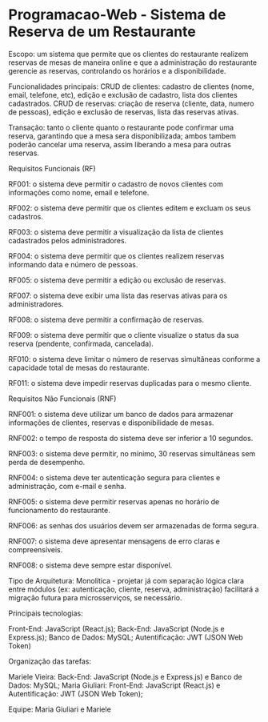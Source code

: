 # Programacao-Web - Sistema de Reserva de um Restaurante

Escopo: um sistema que permite que os clientes do restaurante realizem reservas de mesas de maneira online e que a administração do restaurante gerencie as reservas, controlando os horários e a disponibilidade. 

Funcionalidades principais:
CRUD de clientes: cadastro de clientes (nome, email, telefone, etc), edição e exclusão de cadastro, lista dos clientes cadastrados. 
CRUD de reservas: criação de reserva (cliente, data, numero de pessoas), edição e exclusão de reservas, lista das reservas ativas. 

Transação: tanto o cliente quanto o restaurante pode confirmar uma reserva, garantindo que a mesa sera disponibilizada; ambos tambem poderão cancelar uma reserva, assim liberando a mesa para outras reservas. 

Requisitos Funcionais (RF)

RF001: o sistema deve permitir o cadastro de novos clientes com informações como nome, email e telefone. 

RF002: o sistema deve permitir que os clientes editem e excluam os seus cadastros. 

RF003: o sistema deve permitir a visualização da lista de clientes cadastrados pelos administradores. 

RF004: o sistema deve permitir que os clientes realizem reservas informando data e número de pessoas.  

RF005: o sistema deve permitir a edição ou exclusão de reservas. 

RF007: o sistema deve exibir uma lista das reservas ativas para os administradores. 

RF008: o sistema deve permitir a confirmação de reservas. 

RF009: o sistema deve permitir que o cliente visualize o status da sua reserva (pendente, confirmada, cancelada). 

RF010: o sistema deve limitar o número de reservas simultâneas conforme a capacidade total de mesas do restaurante. 

RF011: o sistema deve impedir reservas duplicadas para o mesmo cliente. 

Requisitos Não Funcionais (RNF)

RNF001: o sistema deve utilizar um banco de dados para armazenar informações de clientes, reservas e disponibilidade de mesas.

RNF002: o tempo de resposta do sistema deve ser inferior a 10 segundos.

RNF003: o sistema deve permitir, no mínimo, 30 reservas simultâneas sem perda de desempenho.

RNF004: o sistema deve ter autenticação segura para clientes e administração, com e-mail e senha.

RNF005: o sistema deve permitir reservas apenas no horário de funcionamento do restaurante. 

RNF006: as senhas dos usuários devem ser armazenadas de forma segura. 

RNF007: o sistema deve apresentar mensagens de erro claras e compreensíveis. 

RNF008: o sistema deve sempre estar disponível. 

Tipo de Arquitetura: Monolítica - projetar já com separação lógica clara entre módulos (ex: autenticação, cliente, reserva, administração) facilitará a migração futura para microsserviços, se necessário.

Principais tecnologias: 

Front-End: JavaScript (React.js);
Back-End: JavaScript (Node.js e Express.js);
Banco de Dados: MySQL; 
Autentificação: JWT (JSON Web Token)

Organização das tarefas:

Mariele Vieira: Back-End: JavaScript (Node.js e Express.js) e Banco de Dados: MySQL; 
Maria Giuliari: Front-End: JavaScript (React.js) e Autentificação: JWT (JSON Web Token);

Equipe: Maria Giuliari e Mariele
